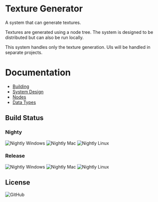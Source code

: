 # Texture Generator
A system that can generate textures.

Textures are generated using a node tree. The system is designed to be distributed but can also be run locally.

This system handles only the texture generation. UIs will be handled in separate projects.

# Documentation
 - [Building](docs/building.md)
 - [System Design](docs/system_design.md)
 - [Nodes](docs/nodes.md)
 - [Data Types](docs/data_types.md)

## Build Status
### Nighty
![Nightly Windows](https://github.com/snowmeltarcade/texturegenerator/actions/workflows/build_nightly_windows.yml/badge.svg)
![Nightly Mac](https://github.com/snowmeltarcade/texturegenerator/actions/workflows/build_nightly_mac.yml/badge.svg)
![Nightly Linux](https://github.com/snowmeltarcade/texturegenerator/actions/workflows/build_nightly_linux.yml/badge.svg)

### Release
![Nightly Windows](https://github.com/snowmeltarcade/texturegenerator/actions/workflows/build_release_windows.yml/badge.svg)
![Nightly Mac](https://github.com/snowmeltarcade/texturegenerator/actions/workflows/build_release_mac.yml/badge.svg)
![Nightly Linux](https://github.com/snowmeltarcade/texturegenerator/actions/workflows/build_release_linux.yml/badge.svg)
 
 ## License

![GitHub](https://img.shields.io/github/license/snowmeltarcade/texturegenerator?style=plastic)
